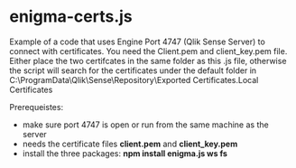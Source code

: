# enigma-certs.js

Example of a code that uses Engine Port 4747 (Qlik Sense Server) to connect with certificates. You need the Client.pem and
client_key.pem file. Either place the two certifcates in the same folder as this .js file, otherwise the script will search for the 
certificates under the default folder in C:\ProgramData\Qlik\Sense\Repository\Exported Certificates\.Local Certificates

Prerequeistes:
 * make sure port 4747 is open or run from the same machine as the server
 * needs the certificate files __client.pem__ and __client_key.pem__
 * install the three packages: __npm install enigma.js ws fs__ 
 
 
